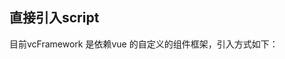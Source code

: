 ## 直接引入script

目前vcFramework 是依赖vue 的自定义的组件框架，引入方式如下：

> 
><script src="/js/vue/vue.min.js"></script>
><script src="/js/vue/vue-resource.min.js"></script>
><script src="/vcCore/vcFramework.js"></script>


